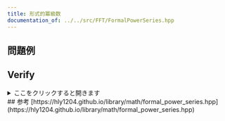 ```yaml
---
title: 形式的冪級数
documentation_of: ../../src/FFT/FormalPowerSeries.hpp
---
```

## 問題例
## Verify
<details>
<summary>ここをクリックすると開きます</summary>

<input disabled="" type="checkbox"> [LibreOJ #6538. 烷基计数 加强版 加强版](https://loj.ac/p/6538)

</details>
## 参考
[https://hly1204.github.io/library/math/formal_power_series.hpp](https://hly1204.github.io/library/math/formal_power_series.hpp)